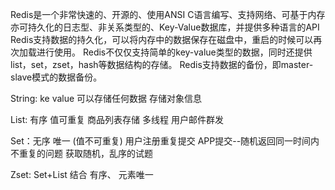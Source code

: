 Redis是一个非常快速的、开源的、使用ANSI C语言编写、支持网络、可基于内存亦可持久化的日志型、非关系类型的、Key-Value数据库，并提供多种语言的API
Redis支持数据的持久化，可以将内存中的数据保存在磁盘中，重启的时候可以再次加载进行使用。
Redis不仅仅支持简单的key-value类型的数据，同时还提供list，set，zset，hash等数据结构的存储。
Redis支持数据的备份，即master-slave模式的数据备份。


String: ke value 可以存储任何数据
      存储对象信息
      
List: 有序 值可重复
      商品列表存储
      多线程 用户邮件群发
      
Set：无序 唯一 (值不可重复)
      用户注册重复提交
      APP提交--随机返回同一时间内不重复的问题
      获取随机，乱序的试题
      
Zset: Set+List 结合   有序、 元素唯一
      
     
